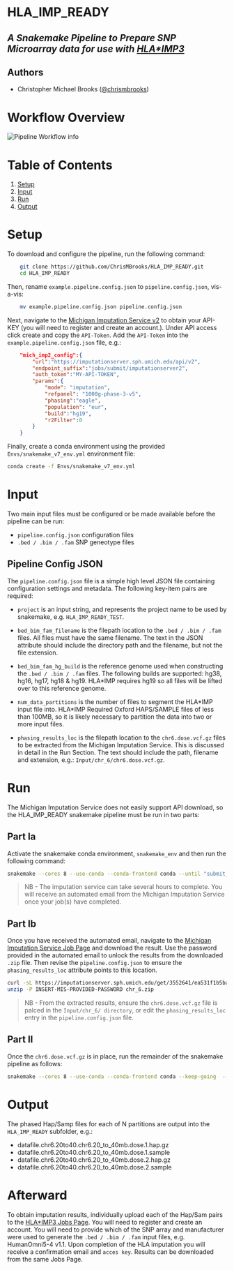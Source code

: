 # HLA_IMP_READY
## _A Snakemake Pipeline to Prepare SNP Microarray data for use with [HLA*IMP3](https://imp.science.unimelb.edu.au/hla/)_

## Authors
* Christopher Michael Brooks ([@chrismbrooks](https://github.com/chrismbrooks))

# Workflow Overview

![Pipeline Workflow info](./Docs/rule-graph.png)

# Table of Contents
1. [Setup](#setup)
2. [Input](#inputs)
3. [Run](#run)
3. [Output](#output)

# Setup
To download and configure the pipeline, run the following command:

```sh
    git clone https://github.com/ChrisMBrooks/HLA_IMP_READY.git
    cd HLA_IMP_READY
```

Then, rename ``example.pipeline.config.json`` to ``pipeline.config.json``, vis-a-vis:

```sh
    mv example.pipeline.config.json pipeline.config.json
```

Next, navigate to the [Michigan Imputation Service v2](https://imputationserver.sph.umich.edu/#!pages/profile) to obtain your API-KEY (you will need to register and create an account.). Under API access click create and copy the ``API-Token``. Add the ``API-Token`` into the ``example.pipeline.config.json`` file, e.g.:

```json
    "mich_imp2_config":{
        "url":"https://imputationserver.sph.umich.edu/api/v2",
        "endpoint_suffix":"jobs/submit/imputationserver2",
        "auth_token":"MY-API-TOKEN",
        "params":{
            "mode": "imputation", 
            "refpanel": "1000g-phase-3-v5",
            "phasing":"eagle",
            "population": "eur",
            "build":"hg19",
            "r2Filter":0
        }   
    }
```

Finally, create a conda environment using the provided ``Envs/snakemake_v7_env.yml`` environment file: 

```sh
conda create -f Envs/snakemake_v7_env.yml
```

# Input
Two main input files must be configured or be made available before the pipeline can be run: 
* ``pipeline.config.json`` configuration files
* ``.bed / .bim / .fam`` SNP geneotype files

## Pipeline Config JSON

The ``pipeline.config.json`` file is a simple high level JSON file containing configuration settings and metadata. The following key-item pairs are required: 

* ``project`` is an input string, and represents the project name to be used by snakemake, e.g. ``HLA_IMP_READY_TEST``. 

* ``bed_bim_fam_filename`` is the filepath location to the ``.bed / .bim / .fam`` files. All files must have the same filename. The text in the JSON attribute should include the directory path and the filename, but not the file extension. 

* ``bed_bim_fam_hg_build`` is the reference genome used when constructing the ``.bed / .bim / .fam`` files. The following builds are supported: hg38, hg16, hg17, hg18 & hg19. HLA*IMP requires hg19 so all files will be lifted over to this reference genome.   

* ``num_data_partitions`` is the number of files to segment the HLA\*IMP input file into. HLA\*IMP Required Oxford HAPS/SAMPLE files of less than 100MB, so it is likely necessary to partition the data into two or more input files. 

* ``phasing_results_loc`` is the filepath location to the ``chr6.dose.vcf.gz`` files to be extracted from the Michigan Imputation Service. This is discussed in detail in the Run Section. The text should include the path, filename and extension, e.g.: ``Input/chr_6/chr6.dose.vcf.gz``.

# Run
The Michigan Imputation Service does not easily support API download, so the HLA_IMP_READY snakemake pipeline must be run in two parts:

## Part Ia

Activate the snakemake conda environment, ``snakemake_env`` and then run the following command:  

```sh
snakemake --cores 8 --use-conda --conda-frontend conda --until "submit_vcf_to_mis" --keep-going
```
 > NB - The imputation service can take several hours to complete. You will receive an automated email from the Michigan Imputation Service once your job(s) have completed. 

## Part Ib
Once you have received the automated email, navigate to the [Michigan Imputation Service Job Page](https://imputationserver.sph.umich.edu/index.html#!pages/jobs) and download the result. Use the password provided in the automated email to unlock the results from the downloaded ``.zip`` file. Then revise the ``pipeline.config.json`` to ensure the ``phasing_results_loc`` attribute points to this location. 

```sh
curl -sL https://imputationserver.sph.umich.edu/get/3552641/ea531f1b5bac70b68d21aad4db171d071eb145581cbeacbf067421a49cb4306a | bash
unzip -P INSERT-MIS-PROVIDED-PASSWORD chr_6.zip
```

> NB - From the extracted results, ensure the ``chr6.dose.vcf.gz`` file is palced in the ``Input/chr_6/ directory``, or edit the ``phasing_results_loc`` entry in the ``pipeline.config.json`` file. 

## Part II 

Once the ``chr6.dose.vcf.gz`` is in place, run the remainder of the snakemake pipeline as follows: 

```sh
snakemake --cores 8 --use-conda --conda-frontend conda --keep-going  --rerun-incomplete
```

# Output

The phased Hap/Samp files for each of N partitions are output into the ``HLA_IMP_READY`` subfolder, e.g.:

* datafile.chr6.20to40.chr6.20_to_40mb.dose.1.hap.gz 
* datafile.chr6.20to40.chr6.20_to_40mb.dose.1.sample
* datafile.chr6.20to40.chr6.20_to_40mb.dose.2.hap.gz 
* datafile.chr6.20to40.chr6.20_to_40mb.dose.2.sample

# Afterward

To obtain imputation results, individually upload each of the Hap/Sam pairs to the [HLA*IMP3 Jobs Page](https://imp.science.unimelb.edu.au/hla/jobs). You will need to register and create an account. You will need to provide which of the SNP array and manufacturer were used to generate the ``.bed / .bim / .fam`` input files, e.g. HumanOmni5-4 v1.1. Upon completion of the HLA imputation you will receive a confirmation email and ``acces key``. Results can be downloaded from the same Jobs Page. 
